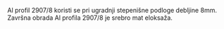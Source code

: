 Al profil 2907/8 koristi se pri ugradnji stepenišne podloge debljine 8mm.
Završna obrada Al profila 2907/8 je srebro mat eloksaža.